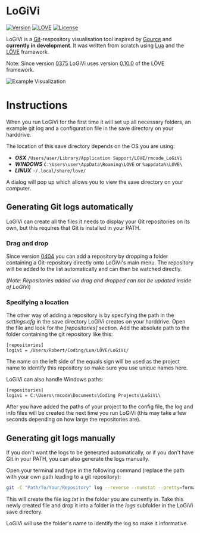 # LoGiVi

[![Version](https://img.shields.io/badge/Version-0432-blue.svg)](https://github.com/rm-code/logivi/releases/latest)
[![LOVE](https://img.shields.io/badge/L%C3%96VE-0.10.0-EA316E.svg)](http://love2d.org/)
[![License](http://img.shields.io/badge/Licence-MIT-brightgreen.svg)](LICENSE.md)

LoGiVi is a [Git](https://git-scm.com/)-respository visualisation tool inspired by [Gource](http://gource.io/) and __currently in development__. It was written from scratch using [Lua](http://www.lua.org/) and the [LÖVE](https://love2d.org/) framework.

Note: Since version [0375](https://github.com/rm-code/logivi/releases/tag/0375) LoGiVi uses version [0.10.0](https://love2d.org/wiki/0.10.0) of the LÖVE framework.

![Example Visualization](https://raw.githubusercontent.com/wiki/rm-code/logivi/media/logivi_0312.gif)

# Instructions
When you run LoGiVi for the first time it will set up all necessary folders, an example git log and a configuration file in the save directory on your harddrive.

The location of this save directory depends on the OS you are using:

- ***OSX*** ```/Users/user/Library/Application Support/LOVE/rmcode_LoGiVi```
- ***WINDOWS*** ```C:\Users\user\AppData\Roaming\LOVE``` or ```%appdata%\LOVE\```
- ***LINUX*** ```~/.local/share/love/```

A dialog will pop up which allows you to view the save directory on your computer.

## Generating Git logs automatically
LoGiVi can create all the files it needs to display your Git repositories on its own, but this requires that Git is installed in your PATH.

### Drag and drop
Since version [0404](https://github.com/rm-code/logivi/releases/tag/0404) you can add a repository by dropping a folder containing a Git-repository directly onto LoGiVi's main menu. The repository will be added to the list automatically and can then be watched directly.

(_Note: Repositories added via drag and dropped can not be updated inside of LoGiVi_)

### Specifying a location
The other way of adding a repository is by specifying the path in the _settings.cfg_ in the save directory LoGiVi creates on your harddrive. Open the file and look for the _[repositories]_ section. Add the absolute path to the folder containing the git repository like this:

```
[repositories]
logivi = /Users/Robert/Coding/Lua/LÖVE/LoGiVi/
```
The name on the left side of the equals sign will be used as the project name to identify this repository so make sure you use unique names here.

LoGiVi can also handle Windows paths:

```
[repositories]
logivi = C:\Users\rmcode\Documents\Coding Projects\LoGiVi\
```
After you have added the paths of your project to the config file, the log and info files will be created the next time you run LoGiVi (this may take a few seconds depending on how large the repositories are).

## Generating git logs manually
If you don't want the logs to be generated automatically, or if you don't have Git in your PATH, you can also generate the logs manually.

Open your terminal and type in the following command (replace the path with your own path leading to a git repository):

```bash
git -C "Path/To/Your/Repository" log --reverse --numstat --pretty=format:"info: %an|%ae|%ct" --name-status --no-merges > log.txt
```
This will create the file _log.txt_ in the folder you are currently in. Take this newly created file and drop it into a folder in the _logs_ subfolder in the LoGiVi save directory.

LoGiVi will use the folder's name to identify the log so make it informative.
